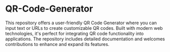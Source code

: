 # QR-Code-Generator
This repository offers a user-friendly QR Code Generator where you can input text or URLs to create customizable QR codes. Built with modern web technologies, it's perfect for integrating QR code functionality into applications. The repository includes detailed documentation and welcomes contributions to enhance and expand its features.
